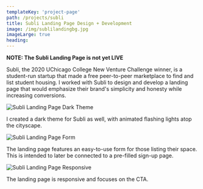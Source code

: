 ```yaml
---
templateKey: 'project-page'
path: /projects/subli
title: Subli Landing Page Design + Development
image: /img/sublilandingbg.jpg
imageLarge: true
heading:  
---
```


**NOTE: The Subli Landing Page is not yet LIVE**

 Subli, the 2020 UChicago College New Venture Challenge winner, is a student-run startup that made a free peer-to-peer marketplace to find and list student housing. I worked with Subli to design and develop a landing page that would emphasize their brand's simplicity and honesty while increasing conversions.

<div class="image-100"></div>

![Subli Landing Page Dark Theme](/img/subli/sublilandingdarkbg.jpg)
<div class="subtitle">I created a dark theme for Subli as well, with animated flashing lights atop the cityscape.</div>

<div class="image-100"></div>

![Subli Landing Page Form](/img/subli/form.jpg)
<div class="subtitle">The landing page features an easy-to-use form for those listing their space. This is intended to later be connected to a pre-filled sign-up page.</div>

<div class="image-100"></div>

![Subli Landing Page Responsive](/img/subli/iphones.jpg)
<div class="subtitle">The landing page is responsive and focuses on the CTA.</div>

